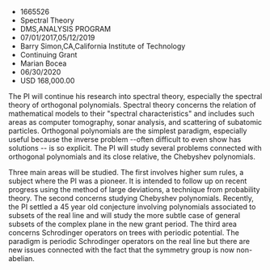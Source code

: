 
* 1665526
* Spectral Theory
* DMS,ANALYSIS PROGRAM
* 07/01/2017,05/12/2019
* Barry Simon,CA,California Institute of Technology
* Continuing Grant
* Marian Bocea
* 06/30/2020
* USD 168,000.00

The PI will continue his research into spectral theory, especially the spectral
theory of orthogonal polynomials. Spectral theory concerns the relation of
mathematical models to their "spectral characteristics" and includes such areas
as computer tomography, sonar analysis, and scattering of subatomic particles.
Orthogonal polynomials are the simplest paradigm, especially useful because the
inverse problem --often difficult to even show has solutions -- is so explicit.
The PI will study several problems connected with orthogonal polynomials and its
close relative, the Chebyshev polynomials.

Three main areas will be studied. The first involves higher sum rules, a subject
where the PI was a pioneer. It is intended to follow up on recent progress using
the method of large deviations, a technique from probability theory. The second
concerns studying Chebyshev polynomials. Recently, the PI settled a 45 year old
conjecture involving polynomials associated to subsets of the real line and will
study the more subtle case of general subsets of the complex plane in the new
grant period. The third area concerns Schrodinger operators on trees with
periodic potential. The paradigm is periodic Schrodinger operators on the real
line but there are new issues connected with the fact that the symmetry group is
now non-abelian.
